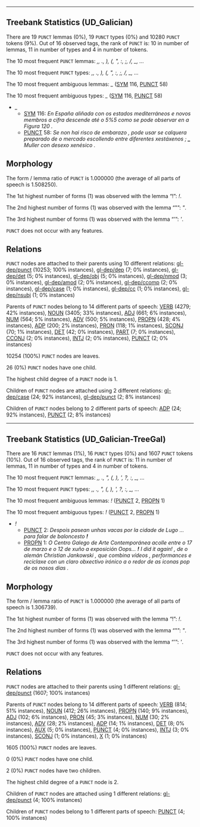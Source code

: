 

--------------------------------------------------------------------------------

## Treebank Statistics (UD_Galician)

There are 19 `PUNCT` lemmas (0%), 19 `PUNCT` types (0%) and 10280 `PUNCT` tokens (9%).
Out of 16 observed tags, the rank of `PUNCT` is: 10 in number of lemmas, 11 in number of types and 4 in number of tokens.

The 10 most frequent `PUNCT` lemmas: <em>,, ., ), (, ", :, ;, /, _, ...</em>

The 10 most frequent `PUNCT` types:  <em>,, ., ), (, ", :, ;, /, _, ...</em>

The 10 most frequent ambiguous lemmas: <em>_</em> ([SYM]() 116, [PUNCT]() 58)

The 10 most frequent ambiguous types:  <em>_</em> ([SYM]() 116, [PUNCT]() 58)


* <em>_</em>
  * [SYM]() 116: <em>En España <b>_</b> aliñada con os estados mediterráneos e novos membros <b>_</b> a cifra descende até o 5%5 como se pode observar en a Figura 120 .</em>
  * [PUNCT]() 58: <em>Se non hai risco de embarazo , pode usar se calquera preparado de o mercado escollendo entre diferentes xestáxenos ; <b>_</b> Muller con desexo xenésico .</em>

## Morphology

The form / lemma ratio of `PUNCT` is 1.000000 (the average of all parts of speech is 1.508250).

The 1st highest number of forms (1) was observed with the lemma “!”: <em>!</em>.

The 2nd highest number of forms (1) was observed with the lemma “"”: <em>"</em>.

The 3rd highest number of forms (1) was observed with the lemma “'”: <em>'</em>.

`PUNCT` does not occur with any features.


## Relations

`PUNCT` nodes are attached to their parents using 10 different relations: [gl-dep/punct]() (10253; 100% instances), [gl-dep/dep]() (7; 0% instances), [gl-dep/det]() (5; 0% instances), [gl-dep/obj]() (5; 0% instances), [gl-dep/nmod]() (3; 0% instances), [gl-dep/amod]() (2; 0% instances), [gl-dep/ccomp]() (2; 0% instances), [gl-dep/case]() (1; 0% instances), [gl-dep/cc]() (1; 0% instances), [gl-dep/nsubj]() (1; 0% instances)

Parents of `PUNCT` nodes belong to 14 different parts of speech: [VERB]() (4279; 42% instances), [NOUN]() (3405; 33% instances), [ADJ]() (661; 6% instances), [NUM]() (564; 5% instances), [ADV]() (500; 5% instances), [PROPN]() (428; 4% instances), [ADP]() (200; 2% instances), [PRON]() (118; 1% instances), [SCONJ]() (70; 1% instances), [DET]() (42; 0% instances), [PART]() (7; 0% instances), [CCONJ]() (2; 0% instances), [INTJ]() (2; 0% instances), [PUNCT]() (2; 0% instances)

10254 (100%) `PUNCT` nodes are leaves.

26 (0%) `PUNCT` nodes have one child.

The highest child degree of a `PUNCT` node is 1.

Children of `PUNCT` nodes are attached using 2 different relations: [gl-dep/case]() (24; 92% instances), [gl-dep/punct]() (2; 8% instances)

Children of `PUNCT` nodes belong to 2 different parts of speech: [ADP]() (24; 92% instances), [PUNCT]() (2; 8% instances)



--------------------------------------------------------------------------------

## Treebank Statistics (UD_Galician-TreeGal)

There are 16 `PUNCT` lemmas (1%), 16 `PUNCT` types (0%) and 1607 `PUNCT` tokens (10%).
Out of 16 observed tags, the rank of `PUNCT` is: 11 in number of lemmas, 11 in number of types and 4 in number of tokens.

The 10 most frequent `PUNCT` lemmas: <em>,, ., ", (, ), ', ?, :, _, ...</em>

The 10 most frequent `PUNCT` types:  <em>,, ., ", (, ), ', ?, :, _, ...</em>

The 10 most frequent ambiguous lemmas: <em>!</em> ([PUNCT]() 2, [PROPN]() 1)

The 10 most frequent ambiguous types:  <em>!</em> ([PUNCT]() 2, [PROPN]() 1)


* <em>!</em>
  * [PUNCT]() 2: <em>Despois pasean unhas vacas por la cidade de Lugo ... para falar de baloncesto <b>!</b></em>
  * [PROPN]() 1: <em>O Centro Galego de Arte Contemporánea acolle entre o 17 de marzo e o 12 de xuño a exposición Oops... <b>!</b> I did it again! , de o alemán Christian Jankowski , que combina vídeos , performances e reciclaxe con un claro obxectivo irónico a o redor de as iconas pop de os nosos días .</em>

## Morphology

The form / lemma ratio of `PUNCT` is 1.000000 (the average of all parts of speech is 1.306739).

The 1st highest number of forms (1) was observed with the lemma “!”: <em>!</em>.

The 2nd highest number of forms (1) was observed with the lemma “"”: <em>"</em>.

The 3rd highest number of forms (1) was observed with the lemma “'”: <em>'</em>.

`PUNCT` does not occur with any features.


## Relations

`PUNCT` nodes are attached to their parents using 1 different relations: [gl-dep/punct]() (1607; 100% instances)

Parents of `PUNCT` nodes belong to 14 different parts of speech: [VERB]() (814; 51% instances), [NOUN]() (412; 26% instances), [PROPN]() (140; 9% instances), [ADJ]() (102; 6% instances), [PRON]() (45; 3% instances), [NUM]() (30; 2% instances), [ADV]() (28; 2% instances), [ADP]() (14; 1% instances), [DET]() (8; 0% instances), [AUX]() (5; 0% instances), [PUNCT]() (4; 0% instances), [INTJ]() (3; 0% instances), [SCONJ]() (1; 0% instances), [X]() (1; 0% instances)

1605 (100%) `PUNCT` nodes are leaves.

0 (0%) `PUNCT` nodes have one child.

2 (0%) `PUNCT` nodes have two children.

The highest child degree of a `PUNCT` node is 2.

Children of `PUNCT` nodes are attached using 1 different relations: [gl-dep/punct]() (4; 100% instances)

Children of `PUNCT` nodes belong to 1 different parts of speech: [PUNCT]() (4; 100% instances)

